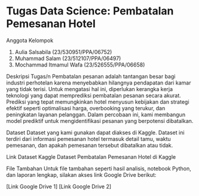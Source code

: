 # Tugas Data Science: Pembatalan Pemesanan Hotel
Anggota Kelompok
1. Aulia Salsabila			 	    (23/530951/PPA/06752) 
2. Muhammad Salam			        (23/512107/PPA/06497)
3. Mochammad Itmamul Wafa 		(23/526555/PPA/06658)


Deskripsi Tugas/n
Pembatalan pesanan adalah tantangan besar bagi industri perhotelan karena menyebabkan hilangnya pendapatan dari kamar yang tidak terisi. Untuk mengatasi hal ini, diperlukan kerangka kerja teknologi yang dapat memprediksi pembatalan pesanan secara akurat. Prediksi yang tepat memungkinkan hotel menyusun kebijakan dan strategi efektif seperti optimalisasi harga, overbooking yang terukur, dan peningkatan layanan pelanggan. Dalam percobaan ini, kami membangun model prediktif untuk mengidentifikasi pesanan yang berpotensi dibatalkan.


Dataset
Dataset yang kami gunakan dapat diakses di Kaggle. Dataset ini terdiri dari informasi pemesanan hotel termasuk detail tamu, waktu pemesanan, dan apakah pemesanan tersebut dibatalkan atau tidak.

Link Dataset Kaggle
Dataset Pembatalan Pemesanan Hotel di Kaggle

File Tambahan
Untuk file tambahan seperti hasil analisis, notebook Python, dan laporan lengkap, silakan akses link Google Drive berikut:

[Link Google Drive 1]
[Link Google Drive 2]

